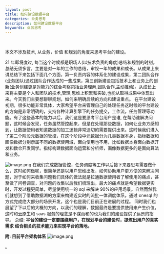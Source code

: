 ```yaml
---
layout: post
title: 如何建设数据平台
categories: 业务思考
description: 如何建设数据平台
keywords: 业务思考
---
```


<meta name="referrer" content="no-referrer"/>
​

本文不涉及技术, 从业务，价值 和规划的角度来思考平台的建设。
​

21 年即将度过, 每当这个时候都是职场人(以技术负责的角度)总结和规划的时刻。总结无须多言，主要是对一年的工作的总结，审视一年的成果和成长。从成果上来讲总结下来包括下面几个方面，第一负责内容的体系化的建设成果，第二团队合作(业务团队)通过团队合作达成的一些成果，第三创新建设包括技术上和业务上的创新(业务创建更是对能力的综合考察包括业务理解,团队合作,主动推动)。从成长上来将主要是个人和团队的技术,管理,思维上积累和突破,也能从取得成果中体现出来。今天我们主要想聊聊规划，如何来明确后续的方向和建设重点。
在平台建设初期，很多功能非常具体，大家希望平台来管理自己的处理任务这时候的平台建设的方向是非常明确的，支持各种计算引擎下的任务提交，工作流，任务管理等功能。有了这些基本的能力以后，我们这是要思考平台用户是谁, 在帮助谁解决问题，这时候会发现，任务虽然管控起来，但是在处理那些数据，如何让业务方感知到，让数据使用者知道数据的加工逻辑非常迫切的需要提供出来。这时候我们进入了第二个阶段元数据的管控，在这个阶段中元数据分为几类数据本身，指标数据和画像数据分别隶属不同的数据使用域，面向使用也不用，比如数据本身面向数据开发和数仓开发同学。指标构建数据面向运营和分析师，画像数据更多的是面向算法和业务。

![image.png](https://cdn.nlark.com/yuque/0/2021/png/659846/1639579846176-ef2200e7-2b1e-4373-b985-fd3daa850fa4.png#clientId=u7f06aeae-74eb-4&from=paste&height=340&id=u35d8c88b&margin=%5Bobject%20Object%5D&name=image.png&originHeight=680&originWidth=1758&originalType=binary&ratio=1&size=163419&status=done&style=none&taskId=u7a9e7d25-b79a-40e0-93ca-dbaf0f418aa&width=879)
在我们完成数据管控，任务调度等工作以后接下来要思考需要做什么，这时如何做呢，很简单还是以用户思维出发，如何协助用户更方便的来解决问题，对于如何来收集问题我们具体的做法就是拉通数据使用者了解使用的痛点，甚至做了问卷调查，对问题的收集以后我们梳理出，最大的痛点就是希望数据更实时，开发过程更简单，尽量使用统一的 sql 来解决 90%的应用场景。自然而然我们就想到了借助数据湖的方案来构建近实时的流批一体调度体系，通过 onesql 的方式完成绝大部分的场景开发，这个也是我们目前正在进展的过程。
同时我们也展望了下以后的大概的方向，以我们的理解，数据最终是要提供使用来产生价值，这时和云原生和 saas 服务的理念是不谋而和的也为我们的建设提供了远景的指导。
总结: **平台的建设一定要围绕用户，在规划平台的建设时，提炼出用户的真实需求**
**结合相关的技术能力来实现平台的落地。**

**附: 目前平台架构体系**
![image.png](https://cdn.nlark.com/yuque/0/2021/png/659846/1639571267754-e4f430e1-470c-44a2-86dd-9d2b01f2494a.png#clientId=ued49b39f-2489-4&from=paste&height=306&id=ue908592a&margin=%5Bobject%20Object%5D&name=image.png&originHeight=442&originWidth=831&originalType=binary&ratio=1&size=78742&status=done&style=none&taskId=ue33019e8-7ca3-40f2-888e-7ad6827eda1&width=574.5)

。
